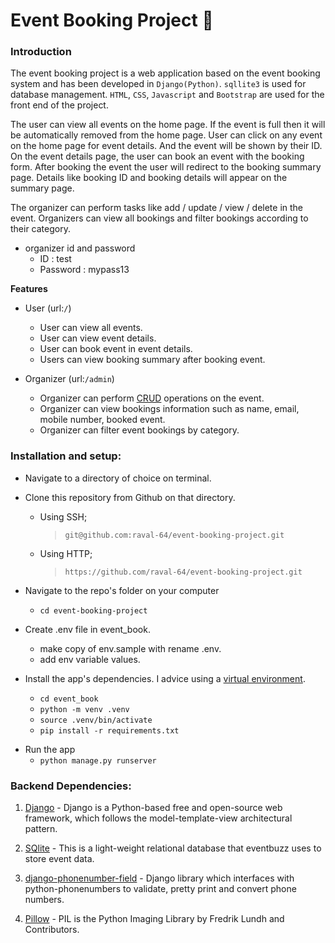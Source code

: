 # Event Booking Project   :ticket:

### Introduction
The event booking project is a web application based on the event booking system and has been developed in `Django(Python)`. `sqllite3` is used for database management. `HTML`, `CSS`, `Javascript` and `Bootstrap` are used for the front end of the project. 

The user can view all events on the home page. If the event is full then it will be automatically removed from the home page. User can click on any event on the home page for event details. And the event will be shown by their ID. On the event details page, the user can book an event with the booking form. After booking the event the user will redirect to the booking summary page. Details like booking ID and booking details will appear on the summary page.

The organizer can perform tasks like add / update / view / delete in the event. Organizers can view all bookings and filter bookings according to their category.

* organizer id and password
 	- ID : test
 	- Password : mypass13

**Features** 
* User (url:`/`)
    - User can view all events.
    - User can view event details.
    - User can book event in event details.
    - Users can view booking summary after booking event.

* Organizer (url:`/admin`)
    - Organizer can perform [CRUD](https://en.wikipedia.org/wiki/Create,_read,_update_and_delete) operations on the event.
    - Organizer can view bookings information such as name, email, mobile number, booked event.
    - Organizer can filter event bookings by category.

### Installation and setup:  

* Navigate to a directory of choice on terminal.  

* Clone this repository from Github on that directory.  

	* Using SSH;
 		> ` git@github.com:raval-64/event-booking-project.git `  

	* Using HTTP;
		>  ` https://github.com/raval-64/event-booking-project.git `  


* Navigate to the repo's folder on your computer  
	* ``` cd event-booking-project ```  
+   Create .env file in event_book.
    
    - make copy of env.sample with rename .env.
    - add env variable values.

+  Install the app's dependencies. I advice using a [virtual environment](http://docs.python-guide.org/en/latest/dev/virtualenvs/).
    
	- `cd event_book`
    - `python -m venv .venv`
    - `source .venv/bin/activate`
    - `pip install -r requirements.txt`

* Run the app  
	* ` python manage.py runserver ` 

### Backend Dependencies:

1. [Django](https://www.djangoproject.com/) - Django is a Python-based free and open-source web framework, which follows the model-template-view architectural pattern.

2. [SQlite](https://www.sqlite.org/index.html) - This is a light-weight relational database that eventbuzz uses to store event data.

3. [django-phonenumber-field](https://github.com/stefanfoulis/django-phonenumber-field) - Django library which interfaces with python-phonenumbers to validate, pretty print and convert phone numbers.

4. [Pillow](https://pillow.readthedocs.io/en/stable/) - PIL is the Python Imaging Library by Fredrik Lundh and Contributors.

